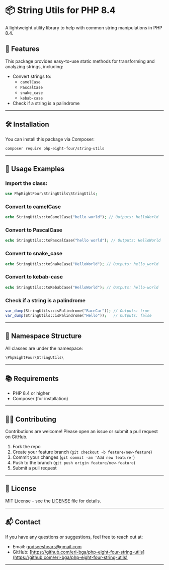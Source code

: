 # 📦 String Utils for PHP 8.4

A lightweight utility library to help with common string manipulations in PHP 8.4.

## 🧩 Features

This package provides easy-to-use static methods for transforming and analyzing strings, including:

- Convert strings to:
  - `camelCase`
  - `PascalCase`
  - `snake_case`
  - `kebab-case`
- Check if a string is a palindrome

---

## 🛠️ Installation

You can install this package via Composer:

```bash
composer require php-eight-four/string-utils
```

---

## 🧪 Usage Examples

### Import the class:

```php
use PhpEightFour\StringUtils\StringUtils;
```

### Convert to camelCase

```php
echo StringUtils::toCamelCase("hello world"); // Outputs: helloWorld
```

### Convert to PascalCase

```php
echo StringUtils::toPascalCase("hello world"); // Outputs: HelloWorld
```

### Convert to snake_case

```php
echo StringUtils::toSnakeCase("HelloWorld"); // Outputs: hello_world
```

### Convert to kebab-case

```php
echo StringUtils::toKebabCase("HelloWorld"); // Outputs: hello-world
```

### Check if a string is a palindrome

```php
var_dump(StringUtils::isPalindrome("RaceCar")); // Outputs: true
var_dump(StringUtils::isPalindrome("Hello"));   // Outputs: false
```

---

## 📁 Namespace Structure

All classes are under the namespace:

```php
\PhpEightFour\StringUtils\
```

---

## 📚 Requirements

- PHP 8.4 or higher
- Composer (for installation)

---

## 🧑‍💻 Contributing

Contributions are welcome! Please open an issue or submit a pull request on GitHub.

1. Fork the repo
2. Create your feature branch (`git checkout -b feature/new-feature`)
3. Commit your changes (`git commit -am 'Add new feature'`)
4. Push to the branch (`git push origin feature/new-feature`)
5. Submit a pull request

---

## 📄 License

MIT License – see the [LICENSE](LICENSE) file for details.

---

## 📬 Contact

If you have any questions or suggestions, feel free to reach out at:

- Email: godseeshears@gmail.com
- GitHub: [https://github.com/eri-bga/php-eight-four-string-utils](https://github.com/eri-bga/php-eight-four-string-utils)

---